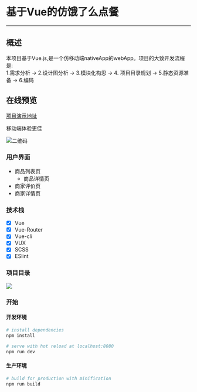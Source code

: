 # 基于Vue的仿饿了么点餐
--------
## 概述
本项目基于Vue.js,是一个仿移动端nativeApp的webApp。项目的大致开发流程是:     
1.需求分析 → 2.设计图分析 → 3.模块化构思 → 4. 项目目录规划 → 5.静态资源准备 → 6.编码   

## 在线预览
[项目演示地址](https://ghostratel.github.io/portfolio/eleme/index.html#/goods)      

移动端体验更佳     

![二维码](https://ws1.sinaimg.cn/large/e3507465gy1fouvf5xvwgj207s07swe9.jpg)

### 用户界面
* 商品列表页
  * 商品详情页
* 商家评价页
* 商家详情页


### 技术栈

* [x] Vue
* [x] Vue-Router
* [x] Vue-cli
* [x] VUX
* [x] SCSS
* [x] ESlint

### 项目目录
![](https://ws1.sinaimg.cn/large/e3507465gy1fouvgqt5inj20ff08nq32.jpg)

### 开始
#### 开发环境
``` bash
# install dependencies
npm install

# serve with hot reload at localhost:8080
npm run dev

```
#### 生产环境

``` bash
# build for production with minification
npm run build

```